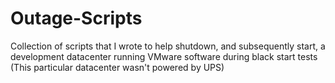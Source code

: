 # Outage-Scripts

Collection of scripts that I wrote to help shutdown, and subsequently start, a development datacenter running VMware software during black start tests (This particular datacenter wasn't powered by UPS)
